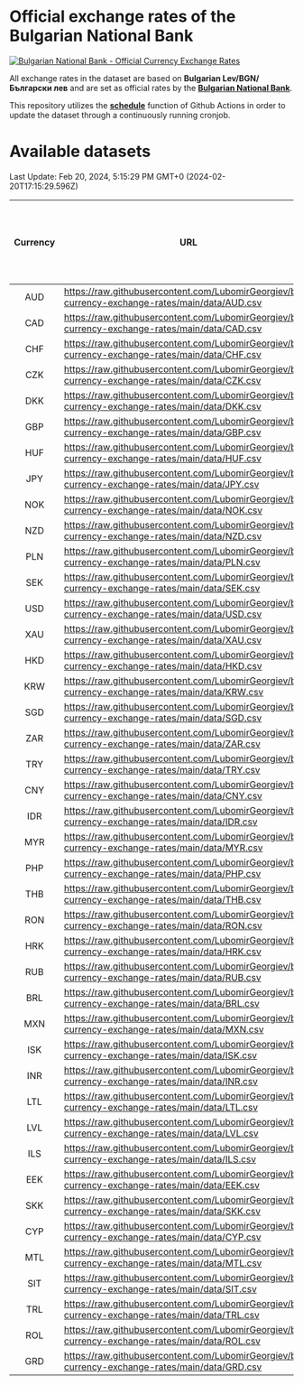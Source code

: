 # Official exchange rates of the Bulgarian National Bank

[![Bulgarian National Bank - Official Currency Exchange Rates](https://github.com/LubomirGeorgiev/bnb-currency-exchange-rates/actions/workflows/update-rates.yml/badge.svg?branch=main)](https://github.com/LubomirGeorgiev/bnb-currency-exchange-rates/actions/workflows/update-rates.yml)

All exchange rates in the dataset are based on **Bulgarian Lev/BGN/Български лев** and are set as official rates by the [**Bulgarian National Bank**](https://www.bnb.bg/Statistics/StExternalSector/StExchangeRates/StERForeignCurrencies/index.htm?toLang=_EN).

This repository utilizes the [**schedule**](https://docs.github.com/en/actions/reference/events-that-trigger-workflows) function of Github Actions in order to update the dataset through a continuously running cronjob.

# Available datasets

<!-- START LINKS (DO NOT EVER FU*ING DELETE THIS COMMENT FOR THE LOVE OF YOUR LIFE!!! IF YOU ARE CURIOS HOW IT WORKS, YOU CAN HAVE A LOOK AT ./src/updateReadme.ts) -->

Last Update: Feb 20, 2024, 5:15:29 PM GMT+0 (2024-02-20T17:15:29.596Z)

| Currency | URL                                                                                             | Number of records | Number of missing days that were filled in |
| :------: | ----------------------------------------------------------------------------------------------- | :---------------: | :----------------------------------------: |
|   AUD    | https://raw.githubusercontent.com/LubomirGeorgiev/bnb-currency-exchange-rates/main/data/AUD.csv |       8908        |                    2759                    |
|   CAD    | https://raw.githubusercontent.com/LubomirGeorgiev/bnb-currency-exchange-rates/main/data/CAD.csv |       8908        |                    2759                    |
|   CHF    | https://raw.githubusercontent.com/LubomirGeorgiev/bnb-currency-exchange-rates/main/data/CHF.csv |       8908        |                    2759                    |
|   CZK    | https://raw.githubusercontent.com/LubomirGeorgiev/bnb-currency-exchange-rates/main/data/CZK.csv |       8908        |                    2759                    |
|   DKK    | https://raw.githubusercontent.com/LubomirGeorgiev/bnb-currency-exchange-rates/main/data/DKK.csv |       8908        |                    2759                    |
|   GBP    | https://raw.githubusercontent.com/LubomirGeorgiev/bnb-currency-exchange-rates/main/data/GBP.csv |       8908        |                    2759                    |
|   HUF    | https://raw.githubusercontent.com/LubomirGeorgiev/bnb-currency-exchange-rates/main/data/HUF.csv |       8908        |                    2759                    |
|   JPY    | https://raw.githubusercontent.com/LubomirGeorgiev/bnb-currency-exchange-rates/main/data/JPY.csv |       8908        |                    2759                    |
|   NOK    | https://raw.githubusercontent.com/LubomirGeorgiev/bnb-currency-exchange-rates/main/data/NOK.csv |       8908        |                    2759                    |
|   NZD    | https://raw.githubusercontent.com/LubomirGeorgiev/bnb-currency-exchange-rates/main/data/NZD.csv |       8908        |                    2759                    |
|   PLN    | https://raw.githubusercontent.com/LubomirGeorgiev/bnb-currency-exchange-rates/main/data/PLN.csv |       8908        |                    2759                    |
|   SEK    | https://raw.githubusercontent.com/LubomirGeorgiev/bnb-currency-exchange-rates/main/data/SEK.csv |       8908        |                    2759                    |
|   USD    | https://raw.githubusercontent.com/LubomirGeorgiev/bnb-currency-exchange-rates/main/data/USD.csv |       8908        |                    2759                    |
|   XAU    | https://raw.githubusercontent.com/LubomirGeorgiev/bnb-currency-exchange-rates/main/data/XAU.csv |       8908        |                    2761                    |
|   HKD    | https://raw.githubusercontent.com/LubomirGeorgiev/bnb-currency-exchange-rates/main/data/HKD.csv |       8608        |                    2670                    |
|   KRW    | https://raw.githubusercontent.com/LubomirGeorgiev/bnb-currency-exchange-rates/main/data/KRW.csv |       8608        |                    2670                    |
|   SGD    | https://raw.githubusercontent.com/LubomirGeorgiev/bnb-currency-exchange-rates/main/data/SGD.csv |       8608        |                    2670                    |
|   ZAR    | https://raw.githubusercontent.com/LubomirGeorgiev/bnb-currency-exchange-rates/main/data/ZAR.csv |       8608        |                    2670                    |
|   TRY    | https://raw.githubusercontent.com/LubomirGeorgiev/bnb-currency-exchange-rates/main/data/TRY.csv |       7088        |                    2198                    |
|   CNY    | https://raw.githubusercontent.com/LubomirGeorgiev/bnb-currency-exchange-rates/main/data/CNY.csv |       6970        |                    2164                    |
|   IDR    | https://raw.githubusercontent.com/LubomirGeorgiev/bnb-currency-exchange-rates/main/data/IDR.csv |       6970        |                    2164                    |
|   MYR    | https://raw.githubusercontent.com/LubomirGeorgiev/bnb-currency-exchange-rates/main/data/MYR.csv |       6970        |                    2164                    |
|   PHP    | https://raw.githubusercontent.com/LubomirGeorgiev/bnb-currency-exchange-rates/main/data/PHP.csv |       6970        |                    2164                    |
|   THB    | https://raw.githubusercontent.com/LubomirGeorgiev/bnb-currency-exchange-rates/main/data/THB.csv |       6970        |                    2164                    |
|   RON    | https://raw.githubusercontent.com/LubomirGeorgiev/bnb-currency-exchange-rates/main/data/RON.csv |       6911        |                    2146                    |
|   HRK    | https://raw.githubusercontent.com/LubomirGeorgiev/bnb-currency-exchange-rates/main/data/HRK.csv |       6555        |                    2033                    |
|   RUB    | https://raw.githubusercontent.com/LubomirGeorgiev/bnb-currency-exchange-rates/main/data/RUB.csv |       6251        |                    1936                    |
|   BRL    | https://raw.githubusercontent.com/LubomirGeorgiev/bnb-currency-exchange-rates/main/data/BRL.csv |       6000        |                    1867                    |
|   MXN    | https://raw.githubusercontent.com/LubomirGeorgiev/bnb-currency-exchange-rates/main/data/MXN.csv |       6000        |                    1867                    |
|   ISK    | https://raw.githubusercontent.com/LubomirGeorgiev/bnb-currency-exchange-rates/main/data/ISK.csv |       5782        |                    1797                    |
|   INR    | https://raw.githubusercontent.com/LubomirGeorgiev/bnb-currency-exchange-rates/main/data/INR.csv |       5631        |                    1751                    |
|   LTL    | https://raw.githubusercontent.com/LubomirGeorgiev/bnb-currency-exchange-rates/main/data/LTL.csv |       5281        |                    1624                    |
|   LVL    | https://raw.githubusercontent.com/LubomirGeorgiev/bnb-currency-exchange-rates/main/data/LVL.csv |       4918        |                    1512                    |
|   ILS    | https://raw.githubusercontent.com/LubomirGeorgiev/bnb-currency-exchange-rates/main/data/ILS.csv |       4905        |                    1530                    |
|   EEK    | https://raw.githubusercontent.com/LubomirGeorgiev/bnb-currency-exchange-rates/main/data/EEK.csv |       4000        |                    1226                    |
|   SKK    | https://raw.githubusercontent.com/LubomirGeorgiev/bnb-currency-exchange-rates/main/data/SKK.csv |       2972        |                    914                     |
|   CYP    | https://raw.githubusercontent.com/LubomirGeorgiev/bnb-currency-exchange-rates/main/data/CYP.csv |       2904        |                    888                     |
|   MTL    | https://raw.githubusercontent.com/LubomirGeorgiev/bnb-currency-exchange-rates/main/data/MTL.csv |       2604        |                    799                     |
|   SIT    | https://raw.githubusercontent.com/LubomirGeorgiev/bnb-currency-exchange-rates/main/data/SIT.csv |       2543        |                    779                     |
|   TRL    | https://raw.githubusercontent.com/LubomirGeorgiev/bnb-currency-exchange-rates/main/data/TRL.csv |       1818        |                    559                     |
|   ROL    | https://raw.githubusercontent.com/LubomirGeorgiev/bnb-currency-exchange-rates/main/data/ROL.csv |       1697        |                    524                     |
|   GRD    | https://raw.githubusercontent.com/LubomirGeorgiev/bnb-currency-exchange-rates/main/data/GRD.csv |        359        |                    107                     |

<!-- END LINKS (DO NOT EVER FU*ING DELETE THIS COMMENT FOR THE LOVE OF YOUR LIFE!!! IF YOU ARE CURIOS HOW IT WORKS, YOU CAN HAVE A LOOK AT ./src/updateReadme.ts) -->
